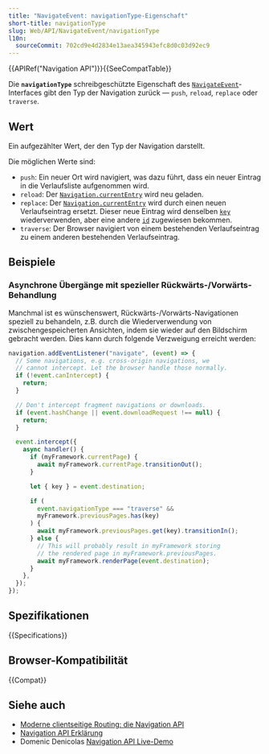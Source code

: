```yaml
---
title: "NavigateEvent: navigationType-Eigenschaft"
short-title: navigationType
slug: Web/API/NavigateEvent/navigationType
l10n:
  sourceCommit: 702cd9e4d2834e13aea345943efc8d0c03d92ec9
---
```


{{APIRef("Navigation API")}}{{SeeCompatTable}}

Die **`navigationType`** schreibgeschützte Eigenschaft des [`NavigateEvent`](/de/docs/Web/API/NavigateEvent)-Interfaces gibt den Typ der Navigation zurück — `push`, `reload`, `replace` oder `traverse`.

## Wert

Ein aufgezählter Wert, der den Typ der Navigation darstellt.

Die möglichen Werte sind:

- `push`: Ein neuer Ort wird navigiert, was dazu führt, dass ein neuer Eintrag in die Verlaufsliste aufgenommen wird.
- `reload`: Der [`Navigation.currentEntry`](/de/docs/Web/API/Navigation/currentEntry) wird neu geladen.
- `replace`: Der [`Navigation.currentEntry`](/de/docs/Web/API/Navigation/currentEntry) wird durch einen neuen Verlaufseintrag ersetzt. Dieser neue Eintrag wird denselben [`key`](/de/docs/Web/API/NavigationHistoryEntry/key) wiederverwenden, aber eine andere [`id`](/de/docs/Web/API/NavigationHistoryEntry/id) zugewiesen bekommen.
- `traverse`: Der Browser navigiert von einem bestehenden Verlaufseintrag zu einem anderen bestehenden Verlaufseintrag.

## Beispiele

### Asynchrone Übergänge mit spezieller Rückwärts-/Vorwärts-Behandlung

Manchmal ist es wünschenswert, Rückwärts-/Vorwärts-Navigationen speziell zu behandeln, z.B. durch die Wiederverwendung von zwischengespeicherten Ansichten, indem sie wieder auf den Bildschirm gebracht werden. Dies kann durch folgende Verzweigung erreicht werden:

```js
navigation.addEventListener("navigate", (event) => {
  // Some navigations, e.g. cross-origin navigations, we
  // cannot intercept. Let the browser handle those normally.
  if (!event.canIntercept) {
    return;
  }

  // Don't intercept fragment navigations or downloads.
  if (event.hashChange || event.downloadRequest !== null) {
    return;
  }

  event.intercept({
    async handler() {
      if (myFramework.currentPage) {
        await myFramework.currentPage.transitionOut();
      }

      let { key } = event.destination;

      if (
        event.navigationType === "traverse" &&
        myFramework.previousPages.has(key)
      ) {
        await myFramework.previousPages.get(key).transitionIn();
      } else {
        // This will probably result in myFramework storing
        // the rendered page in myFramework.previousPages.
        await myFramework.renderPage(event.destination);
      }
    },
  });
});
```

## Spezifikationen

{{Specifications}}

## Browser-Kompatibilität

{{Compat}}

## Siehe auch

- [Moderne clientseitige Routing: die Navigation API](https://developer.chrome.com/docs/web-platform/navigation-api/)
- [Navigation API Erklärung](https://github.com/WICG/navigation-api/blob/main/README.md)
- Domenic Denicolas [Navigation API Live-Demo](https://gigantic-honored-octagon.glitch.me/)
